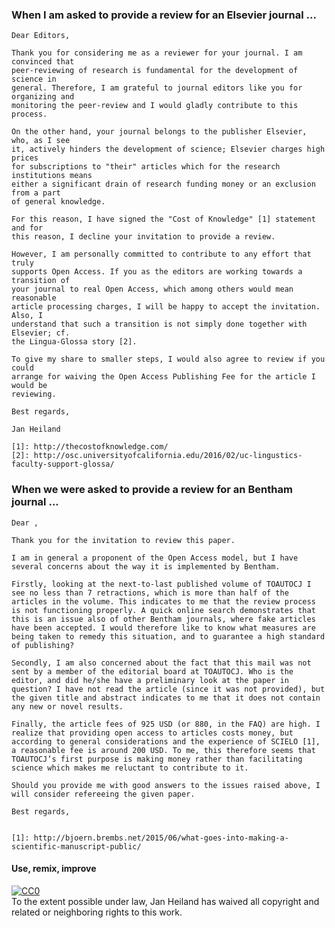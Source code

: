 ### When I am asked to provide a review for an Elsevier journal ...
```
Dear Editors,

Thank you for considering me as a reviewer for your journal. I am convinced that
peer-reviewing of research is fundamental for the development of science in
general. Therefore, I am grateful to journal editors like you for organizing and
monitoring the peer-review and I would gladly contribute to this process.

On the other hand, your journal belongs to the publisher Elsevier, who, as I see
it, actively hinders the development of science; Elsevier charges high prices
for subscriptions to "their" articles which for the research institutions means
either a significant drain of research funding money or an exclusion from a part
of general knowledge.

For this reason, I have signed the "Cost of Knowledge" [1] statement and for
this reason, I decline your invitation to provide a review. 

However, I am personally committed to contribute to any effort that truly
supports Open Access. If you as the editors are working towards a transition of
your journal to real Open Access, which among others would mean reasonable
article processing charges, I will be happy to accept the invitation. Also, I
understand that such a transition is not simply done together with Elsevier; cf.
the Lingua-Glossa story [2]. 

To give my share to smaller steps, I would also agree to review if you could
arrange for waiving the Open Access Publishing Fee for the article I would be
reviewing.

Best regards,

Jan Heiland

[1]: http://thecostofknowledge.com/ 
[2]: http://osc.universityofcalifornia.edu/2016/02/uc-lingustics-faculty-support-glossa/
```

### When we were asked to provide a review for an Bentham journal ...

```
Dear ,

Thank you for the invitation to review this paper.

I am in general a proponent of the Open Access model, but I have several concerns about the way it is implemented by Bentham.

Firstly, looking at the next-to-last published volume of TOAUTOCJ I see no less than 7 retractions, which is more than half of the articles in the volume. This indicates to me that the review process is not functioning properly. A quick online search demonstrates that this is an issue also of other Bentham journals, where fake articles have been accepted. I would therefore like to know what measures are being taken to remedy this situation, and to guarantee a high standard of publishing?

Secondly, I am also concerned about the fact that this mail was not sent by a member of the editorial board at TOAUTOCJ. Who is the editor, and did he/she have a preliminary look at the paper in question? I have not read the article (since it was not provided), but the given title and abstract indicates to me that it does not contain any new or novel results.

Finally, the article fees of 925 USD (or 880, in the FAQ) are high. I realize that providing open access to articles costs money, but according to general considerations and the experience of SCIELO [1], a reasonable fee is around 200 USD. To me, this therefore seems that TOAUTOCJ’s first purpose is making money rather than facilitating science which makes me reluctant to contribute to it.

Should you provide me with good answers to the issues raised above, I will consider refereeing the given paper.

Best regards,


[1]: http://bjoern.brembs.net/2015/06/what-goes-into-making-a-scientific-manuscript-public/
```

#### Use, remix, improve

<p xmlns:dct="http://purl.org/dc/terms/">
  <a rel="license"
     href="http://creativecommons.org/publicdomain/zero/1.0/">
    <img src="http://i.creativecommons.org/p/zero/1.0/88x31.png" style="border-style: none;" alt="CC0" />
  </a>
  <br />
  To the extent possible under law,
  <span resource="[_:publisher]" rel="dct:publisher">
    <span property="dct:title">Jan Heiland</span></span>
  has waived all copyright and related or neighboring rights to
  this work.
</p>

